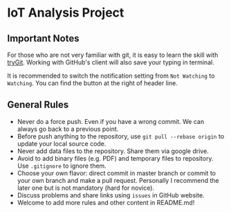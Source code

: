 # IoT Analysis Project

## Important Notes

For those who are not very familiar with git, it is easy to learn the skill with [tryGit](https://try.github.io/levels/1/challenges/1). Working with GitHub's client will also save your typing in terminal.

It is recommended to switch the notification setting from `Not Watching` to `Watching`. You can find the button at the right of header line.

## General Rules

+ Never do a force push. Even if you have a wrong commit. We can always go back to a previous point.
+ Before push anything to the repository, use `git pull --rebase origin` to update your local source code.
+ Never add data files to the repository. Share them via google drive.
+ Avoid to add binary files (e.g. PDF) and temporary files to repository. Use `.gitignore` to ignore them.
+ Choose your own flavor: direct commit in master branch or commit to your own branch and make a pull request. Personally I recommend the later one but is not mandatory (hard for novice).
+ Discuss problems and share links using `issues` in GitHub website.
+ Welcome to add more rules and other content in README.md!
